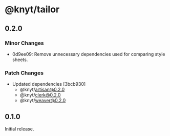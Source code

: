 # @knyt/tailor

## 0.2.0

### Minor Changes

- 0d9ee09: Remove unnecessary dependencies used for comparing style sheets.

### Patch Changes

- Updated dependencies [3bcb930]
  - @knyt/artisan@0.2.0
  - @knyt/clerk@0.2.0
  - @knyt/weaver@0.2.0

## 0.1.0

Initial release.
